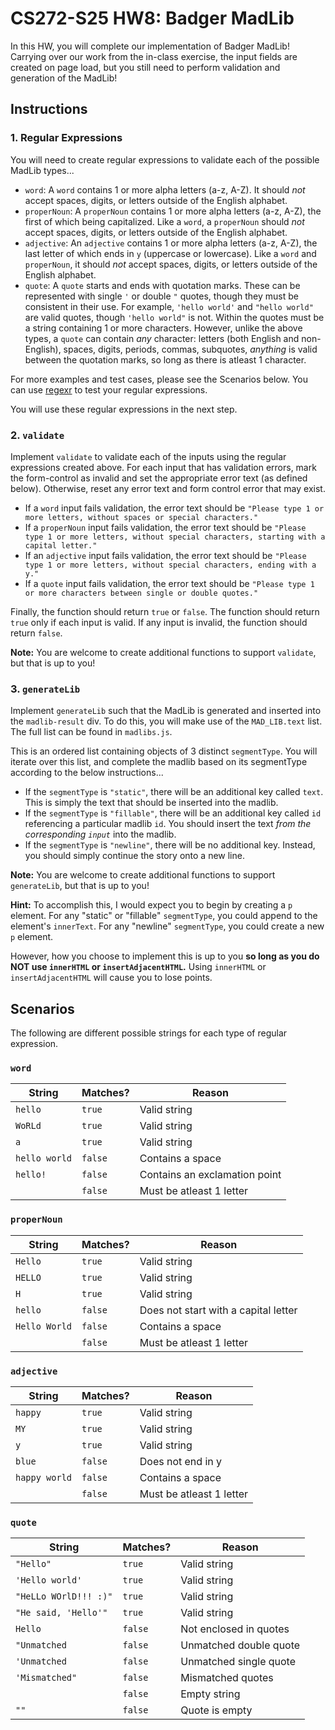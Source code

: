 # CS272-S25 HW8: Badger MadLib

In this HW, you will complete our implementation of Badger MadLib! Carrying over our work from the in-class exercise, the input fields are created on page load, but you still need to perform validation and generation of the MadLib!

## Instructions

### 1. Regular Expressions

You will need to create regular expressions to validate each of the possible MadLib types...

 - `word`: A `word` contains 1 or more alpha letters (a-z, A-Z). It should *not* accept spaces, digits, or letters outside of the English alphabet.
 - `properNoun`: A `properNoun` contains 1 or more alpha letters (a-z, A-Z), the first of which being capitalized. Like a `word`, a `properNoun` should *not* accept spaces, digits, or letters outside of the English alphabet.
 - `adjective`: An `adjective` contains 1 or more alpha letters (a-z, A-Z), the last letter of which ends in `y` (uppercase or lowercase). Like a `word` and `properNoun`, it should *not* accept spaces, digits, or letters outside of the English alphabet.
 - `quote`: A `quote` starts and ends with quotation marks. These can be represented with single `'` or double `"` quotes, though they must be consistent in their use. For example, `'hello world'` and `"hello world"` are valid quotes, though `'hello world"` is not. Within the quotes must be a string containing 1 or more characters. However, unlike the above types, a `quote` can contain *any* character: letters (both English and non-English), spaces, digits, periods, commas, subquotes, *anything* is valid between the quotation marks, so long as there is atleast 1 character.

For more examples and test cases, please see the Scenarios below. You can use [regexr](https://regexr.com/) to test your regular expressions.

You will use these regular expressions in the next step.

### 2. `validate`

Implement `validate` to validate each of the inputs using the regular expressions created above. For each input that has validation errors, mark the form-control as invalid and set the appropriate error text (as defined below). Otherwise, reset any error text and form control error that may exist.

 - If a `word` input fails validation, the error text should be `"Please type 1 or more letters, without spaces or special characters."`
 - If a `properNoun` input fails validation, the error text should be `"Please type 1 or more letters, without special characters, starting with a capital letter."`
 - If an `adjective` input fails validation, the error text should be `"Please type 1 or more letters, without special characters, ending with a y."`
 - If a `quote` input fails validation, the error text should be `"Please type 1 or more characters between single or double quotes."`

Finally, the function should return `true` or `false`. The function should return `true` only if each input is valid. If any input is invalid, the function should return `false`.

**Note:** You are welcome to create additional functions to support `validate`, but that is up to you!

### 3. `generateLib`

Implement `generateLib` such that the MadLib is generated and inserted into the `madlib-result` div. To do this, you will make use of the `MAD_LIB.text` list. The full list can be found in `madlibs.js`.

This is an ordered list containing objects of 3 distinct `segmentType`. You will iterate over this list, and complete the madlib based on its segmentType according to the below instructions...
 - If the `segmentType` is `"static"`, there will be an additional key called `text`. This is simply the text that should be inserted into the madlib.
 - If the `segmentType` is `"fillable"`, there will be an additional key called `id` referencing a particular madlib `id`. You should insert the text *from the corresponding `input`* into the madlib.
 - If the `segmentType` is `"newline"`, there will be no additional key. Instead, you should simply continue the story onto a new line.

**Note:** You are welcome to create additional functions to support `generateLib`, but that is up to you!

**Hint:** To accomplish this, I would expect you to begin by creating a `p` element. For any "static" or "fillable" `segmentType`, you could append to the element's `innerText`. For any "newline" `segmentType`, you could create a new `p` element.

However, how you choose to implement this is up to you **so long as you do NOT use `innerHTML` or `insertAdjacentHTML`.** Using `innerHTML` or `insertAdjacentHTML` will cause you to lose points.

## Scenarios

The following are different possible strings for each type of regular expression.

### `word`

| String | Matches? | Reason |
| --- | --- | --- |
| `hello` | `true` | Valid string |
| `WoRLd` | `true` | Valid string |
| `a` | `true` | Valid string |
| `hello world` | `false` | Contains a space |
| `hello!` | `false` | Contains an exclamation point |
| | `false` | Must be atleast 1 letter |

### `properNoun`

| String | Matches? | Reason |
| --- | --- | --- |
| `Hello` | `true` | Valid string |
| `HELLO` | `true` | Valid string |
| `H` | `true` | Valid string |
| `hello` | `false` |  Does not start with a capital letter |
| `Hello World` | `false` | Contains a space |
|  | `false` |  Must be atleast 1 letter |

### `adjective`
| String | Matches? | Reason |
| --- | --- | --- |
| `happy` | `true` | Valid string |
| `MY` | `true` | Valid string |
| `y` | `true` | Valid string |
| `blue` | `false` | Does not end in y |
| `happy world` | `false` | Contains a space |
|  | `false` |  Must be atleast 1 letter |

### `quote`
| String | Matches? | Reason |
| --- | --- | --- |
| `"Hello"` | `true` | Valid string |
| `'Hello world'` | `true` | Valid string |
| `"HeLLo WOrlD!!! :)"` | `true` | Valid string |
| `"He said, 'Hello'"` | `true` | Valid string |
| `Hello` | `false` | Not enclosed in quotes |
| `"Unmatched` | `false` | Unmatched double quote |
| `'Unmatched` | `false` | Unmatched single quote |
| `'Mismatched"` | `false` | Mismatched quotes |
|  | `false` | Empty string |
| `""` | `false` | Quote is empty |
